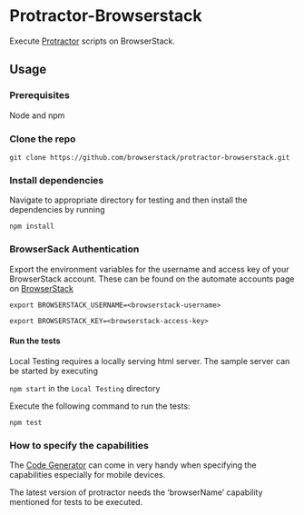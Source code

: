 # Protractor-Browserstack

Execute [Protractor](https://github.com/angular/protractor) scripts on BrowserStack. 

## Usage

### Prerequisites

Node and npm

### Clone the repo

`git clone https://github.com/browserstack/protractor-browserstack.git`

### Install dependencies

Navigate to appropriate directory for testing and then install the dependencies by running

`npm install`

### BrowserSack Authentication

Export the environment variables for the username and access key of your BrowserStack account.
These can be found on the automate accounts page on [BrowserStack](https://www.browserstack.com/accounts/automate)

`export BROWSERSTACK_USERNAME=<browserstack-username>`

`export BROWSERSTACK_KEY=<browserstack-access-key>`

#### Run the tests

Local Testing requires a locally serving html server. The sample server can be started by executing

`npm start` in the `Local Testing` directory


Execute the following command to run the tests:

`npm test`

### How to specify the capabilities

The [Code Generator](https://www.browserstack.com/automate/node#setting-os-and-browser) can come in very handy when specifying the capabilities especially for mobile devices.

The latest version of protractor needs the ‘browserName’ capability mentioned for tests to be executed.
